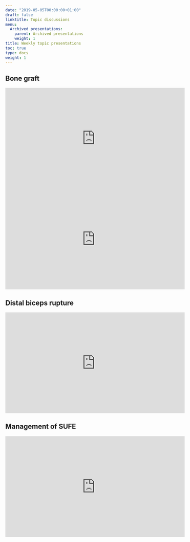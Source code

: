 ```yaml
---
date: "2019-05-05T00:00:00+01:00"
draft: false
linktitle: Topic discussions
menu:
  Archived presentations:
    parent: Archived presentations
    weight: 1
title: Weekly topic presentations
toc: true
type: docs
weight: 1
---
```

## Bone graft
<iframe width="560" height="315" src="https://www.youtube.com/embed/-MWy2vR_Qww" frameborder="0" allow="accelerometer; autoplay; clipboard-write; encrypted-media; gyroscope; picture-in-picture" allowfullscreen></iframe>

<iframe width="560" height="315" src="https://www.youtube.com/embed/4ln643jf9Fg" frameborder="0" allow="accelerometer; autoplay; clipboard-write; encrypted-media; gyroscope; picture-in-picture" allowfullscreen></iframe>

## Distal biceps rupture
<iframe width="560" height="315" src="https://www.youtube.com/embed/t-g_u5lv1s8" frameborder="0" allow="accelerometer; autoplay; clipboard-write; encrypted-media; gyroscope; picture-in-picture" allowfullscreen></iframe>

## Management of SUFE

<iframe width="560" height="315" src="https://www.youtube.com/embed/03xlCVNu-Pk" frameborder="0" allow="accelerometer; autoplay; clipboard-write; encrypted-media; gyroscope; picture-in-picture" allowfullscreen></iframe>